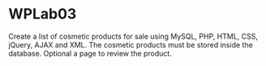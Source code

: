 # WPLab03

Create a list of cosmetic products for sale using MySQL, PHP, HTML, CSS, jQuery, AJAX and XML.
The cosmetic products must be stored inside the database. Optional a page to review the product.
